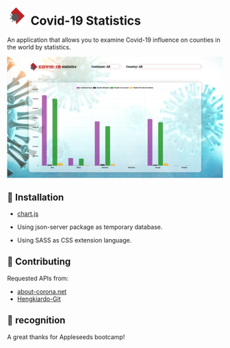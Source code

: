 # <img src="assets/images/virus-logo.png" width="48"> Covid-19 Statistics

An application that allows you to examine Covid-19 influence on counties in the world by statistics.

![](assets/images/app-view.png)

## :wrench: Installation

- [chart.js](https://www.chartjs.org/)

- Using json-server package as temporary database.
- Using SASS as CSS extension language.

## :rocket: Contributing

Requested APIs from:

- [about-corona.net](https://about-corona.net/)
- [Hengkiardo-Git](https://github.com/hengkiardo/restcountries)

## :beers: recognition 

A great thanks for Appleseeds bootcamp!
